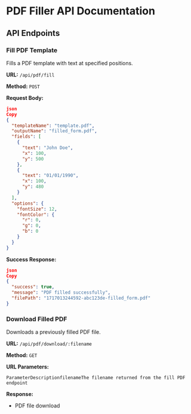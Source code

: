 # PDF Filler API Documentation

## API Endpoints

### Fill PDF Template

Fills a PDF template with text at specified positions.

**URL:** `/api/pdf/fill`

**Method:** `POST`

**Request Body:**

```json
json
Copy
{
  "templateName": "template.pdf",
  "outputName": "filled_form.pdf",
  "fields": [
    {
      "text": "John Doe",
      "x": 100,
      "y": 500
    },
    {
      "text": "01/01/1990",
      "x": 100,
      "y": 480
    }
  ],
  "options": {
    "fontSize": 12,
    "fontColor": {
      "r": 0,
      "g": 0,
      "b": 0
    }
  }
}
```

**Success Response:**

```json
json
Copy
{
  "success": true,
  "message": "PDF filled successfully",
  "filePath": "1717013244592-abc123de-filled_form.pdf"
}
```

### Download Filled PDF

Downloads a previously filled PDF file.

**URL:** `/api/pdf/download/:filename`

**Method:** `GET`

**URL Parameters:**

```
ParameterDescriptionfilenameThe filename returned from the fill PDF endpoint
```

**Response:**

- PDF file download